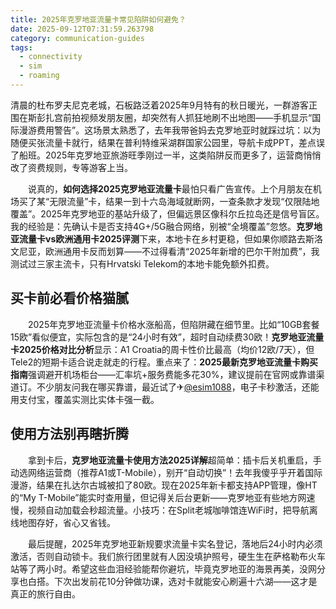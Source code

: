 ```yaml
---
title: 2025年克罗地亚流量卡常见陷阱如何避免？
date: 2025-09-12T07:31:59.263798
category: communication-guides
tags:
  - connectivity
  - sim
  - roaming
---
```


清晨的杜布罗夫尼克老城，石板路泛着2025年9月特有的秋日暖光，一群游客正围在斯彭扎宫前拍视频发朋友圈，却突然有人抓狂地刷不出地图——手机显示“国际漫游费用警告”。这场景太熟悉了，去年我带爸妈去克罗地亚时就踩过坑：以为随便买张流量卡就行，结果在普利特维采湖群国家公园里，导航卡成PPT，差点误了船班。2025年克罗地亚旅游旺季刚过一半，这类陷阱反而更多了，运营商悄悄改了资费规则，专等游客上当。

　　说真的，**如何选择2025克罗地亚流量卡**最怕只看广告宣传。上个月朋友在机场买了某“无限流量”卡，结果一到十六岛海域就断网，一查条款才发现“仅限陆地覆盖”。2025年克罗地亚的基站升级了，但偏远景区像科尔丘拉岛还是信号盲区。我的经验是：先确认卡是否支持4G+/5G融合网络，别被“全境覆盖”忽悠。**克罗地亚流量卡vs欧洲通用卡2025评测**下来，本地卡在乡村更稳，但如果你顺路去斯洛文尼亚，欧洲通用卡反而划算——不过得看清“2025年新增的巴尔干附加费”，我测试过三家主流卡，只有Hrvatski Telekom的本地卡能免额外扣费。

## 买卡前必看价格猫腻  
　　2025年克罗地亚流量卡价格水涨船高，但陷阱藏在细节里。比如“10GB套餐15欧”看似便宜，实际包含的是“24小时有效”，超时自动续费30欧！**克罗地亚流量卡2025价格对比分析**显示：A1 Croatia的周卡性价比最高（均价12欧/7天），但Tele2的短期卡适合说走就走的行程。重点来了：**2025最新克罗地亚流量卡购买指南**强调避开机场柜台——汇率坑+服务费能多花30%，建议提前在官网或靠谱渠道订。不少朋友问我在哪买靠谱，最近试了✈[@esim1088](https://t.me/s/esim1088)，电子卡秒激活，还能用支付宝，覆盖实测比实体卡强一截。

## 使用方法别再瞎折腾  
　　拿到卡后，**克罗地亚流量卡使用方法2025详解**超简单：插卡后关机重启，手动选网络运营商（推荐A1或T-Mobile），别开“自动切换”！去年我傻乎乎开着国际漫游，结果在扎达尔古城被扣了80欧。现在2025年新卡都支持APP管理，像HT的“My T-Mobile”能实时查用量，但记得关后台更新——克罗地亚有些地方网速慢，视频自动加载会秒超流量。小技巧：在Split老城咖啡馆连WiFi时，把导航离线地图存好，省心又省钱。

　　最后提醒，2025年克罗地亚新规要求流量卡实名登记，落地后24小时内必须激活，否则自动锁卡。我们旅行团里就有人因没填护照号，硬生生在萨格勒布火车站等了两小时。希望这些血泪经验能帮你避坑，毕竟克罗地亚的海景再美，没网分享也白搭。下次出发前花10分钟做功课，选对卡就能安心刷遍十六湖——这才是真正的旅行自由。